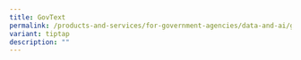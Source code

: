 ```yaml
---
title: GovText
permalink: /products-and-services/for-government-agencies/data-and-ai/govtext/
variant: tiptap
description: ""
---
```

